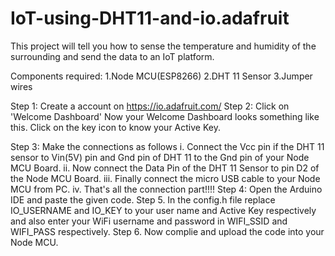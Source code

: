 # IoT-using-DHT11-and-io.adafruit
This project will tell you how to sense the temperature and humidity of the surrounding and send the data to an IoT platform.

Components required:
1.Node MCU(ESP8266)
2.DHT 11 Sensor
3.Jumper wires

Step 1: Create a account on https://io.adafruit.com/
Step 2: Click on 'Welcome Dashboard'
        Now your Welcome Dashboard looks something like this.
        Click on the key icon to know your Active Key.
        
Step 3: Make the connections as follows
        i.    Connect the Vcc pin if the DHT 11 sensor to Vin(5V) pin  and Gnd pin of DHT 11 to the Gnd pin of your Node MCU Board. 
        ii.   Now connect the Data Pin of the DHT 11 Sensor to pin D2 of the Node MCU Board.
        iii.  Finally connect the micro USB cable to your Node MCU from PC.
        iv.   That's all the connection part!!!!
Step 4: Open the Arduino IDE and paste the given code.
Step 5. In the config.h file replace IO_USERNAME and IO_KEY to your user name and Active Key respectively and also enter your WiFi username and password in WIFI_SSID and WIFI_PASS respectively.
Step 6. Now complie and upload the code into your Node MCU.
        
